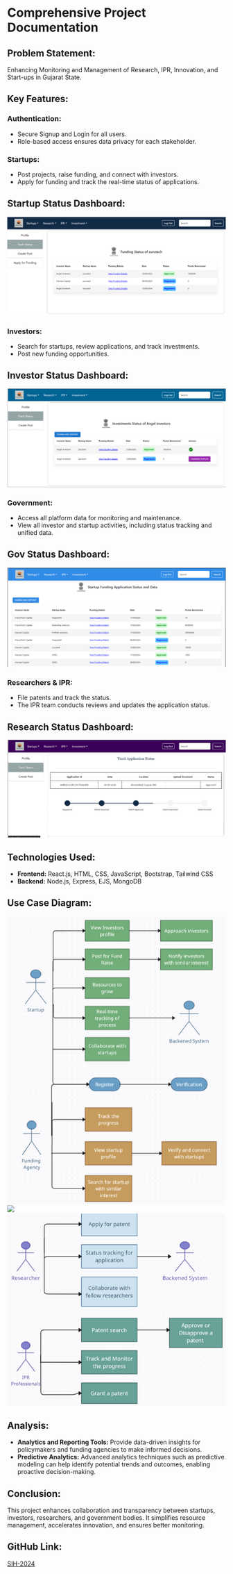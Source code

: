 # Comprehensive Project Documentation

## Problem Statement:
Enhancing Monitoring and Management of Research, IPR, Innovation, and Start-ups in Gujarat State.

## Key Features:

### Authentication:
- Secure Signup and Login for all users.
- Role-based access ensures data privacy for each stakeholder.

### Startups:
- Post projects, raise funding, and connect with investors.
- Apply for funding and track the real-time status of applications.
## Startup Status Dashboard:
![Use Case Diagram](./startup-s.png)
### Investors:
- Search for startups, review applications, and track investments.
- Post new funding opportunities.
## Investor Status Dashboard:
![Use Case Diagram](./investor-s.png)
### Government:
- Access all platform data for monitoring and maintenance.
- View all investor and startup activities, including status tracking and unified data.
## Gov Status Dashboard:
![Use Case Diagram](./gov-s.png)
### Researchers & IPR:
- File patents and track the status.
- The IPR team conducts reviews and updates the application status.
## Research Status Dashboard:
![Use Case Diagram](./res-s.png)
## Technologies Used:
- **Frontend:** React.js, HTML, CSS, JavaScript, Bootstrap, Tailwind CSS
- **Backend:** Node.js, Express, EJS, MongoDB

## Use Case Diagram:
![Use Case Diagram](./use.png)
![](./oouse.png)
![Use Case Diagram](./ruse.png)
## Analysis:
- **Analytics and Reporting Tools:** Provide data-driven insights for policymakers and funding agencies to make informed decisions.
- **Predictive Analytics:** Advanced analytics techniques such as predictive modeling can help identify potential trends and outcomes, enabling proactive decision-making.

## Conclusion:
This project enhances collaboration and transparency between startups, investors, researchers, and government bodies. It simplifies resource management, accelerates innovation, and ensures better monitoring.

## GitHub Link:
[SIH-2024](https://github.com/dhruvishah122/SIH-2024)

